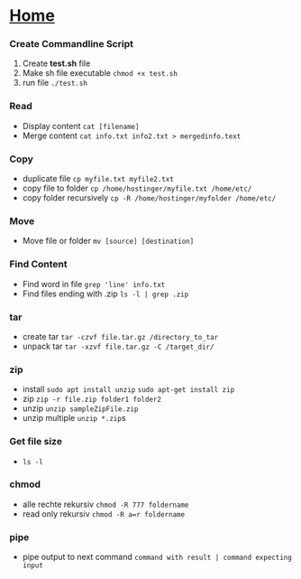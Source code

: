 # [Home](../README.md)

### Create Commandline Script
1. Create **test.sh** file
2. Make sh file executable `chmod +x test.sh`
3. run file `./test.sh`

### Read
- Display content `cat [filename]`
- Merge content `cat info.txt info2.txt > mergedinfo.text`

### Copy
- duplicate file `cp myfile.txt myfile2.txt`
- copy file to folder `cp /home/hostinger/myfile.txt /home/etc/`
- copy folder recursively `cp -R /home/hostinger/myfolder /home/etc/` 

### Move
- Move file or folder `mv [source] [destination]`

### Find Content
- Find word in file `grep 'line' info.txt`
- Find files ending with .zip `ls -l | grep .zip`

### tar
- create tar `tar -czvf file.tar.gz /directory_to_tar`
- unpack tar `tar -xzvf file.tar.gz -C /target_dir/`

### zip
- install `sudo apt install unzip` `sudo apt-get install zip`
- zip `zip -r file.zip folder1 folder2` 
- unzip `unzip sampleZipFile.zip`
- unzip multiple `unzip *.zip`s

### Get file size
- `ls -l`

### chmod
- alle rechte rekursiv `chmod -R 777 foldername`
- read only rekursiv `chmod -R a=r foldername`

### pipe
- pipe output to next command `command with result | command expecting input`